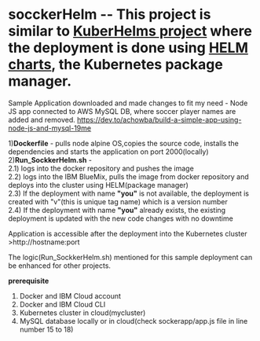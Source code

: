# socckerHelm -- This project is similar to <a href="https://github.com/myanees284/KuberHelms">KuberHelms project</a>  where the deployment is done using <a href="https://helm.sh">HELM charts</a>, the Kubernetes package manager.

Sample Application downloaded and made changes to fit my need  - Node JS app connected to AWS MySQL DB, where soccer player names are added and removed.
https://dev.to/achowba/build-a-simple-app-using-node-js-and-mysql-19me

1)**Dockerfile** - pulls node alpine OS,copies the source code, installs the dependencies and starts the application on port 2000(locally)<br>
2)**Run_SockkerHelm.sh** - <br>
  2.1) logs into the docker repository and pushes the image <br>
  2.2) logs into the IBM BlueMix, pulls the image from docker repository and deploys into the cluster using HELM(package   manager) <br>
  2.3) If the deployment with name **"you"** is not available, the deployment is created with "v<some numbers>"(this is unique tag name) which is a version number <br>
  2.4) If the deployment with name **"you"** already exists, the existing deployment is updated with the new code changes with no downtime<br>

Application is accessible after the deployment into the Kubernetes cluster >http://hostname:port
  
  
The logic(Run_SockkerHelm.sh) mentioned for this sample deployment can be enhanced for other projects.

**prerequisite**
1) Docker and IBM Cloud account
2) Docker and IBM Cloud CLI
3) Kubernetes cluster in cloud(mycluster)
4) MySQL database locally or in cloud(check sockerapp/app.js file in line number 15 to 18)




